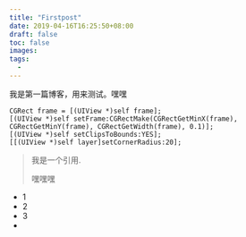 ```yaml
---
title: "Firstpost"
date: 2019-04-16T16:25:50+08:00
draft: false
toc: false
images:
tags:
  - 
---
```

我是第一篇博客，用来测试。嘿嘿


```objc
CGRect frame = [(UIView *)self frame];
[(UIView *)self setFrame:CGRectMake(CGRectGetMinX(frame), CGRectGetMinY(frame), CGRectGetWidth(frame), 0.1)];
[(UIView *)self setClipsToBounds:YES];
[[(UIView *)self layer]setCornerRadius:20];
```

> 我是一个引用.
> 
> 嘿嘿嘿
>

- 1
- 2
- 3
-  